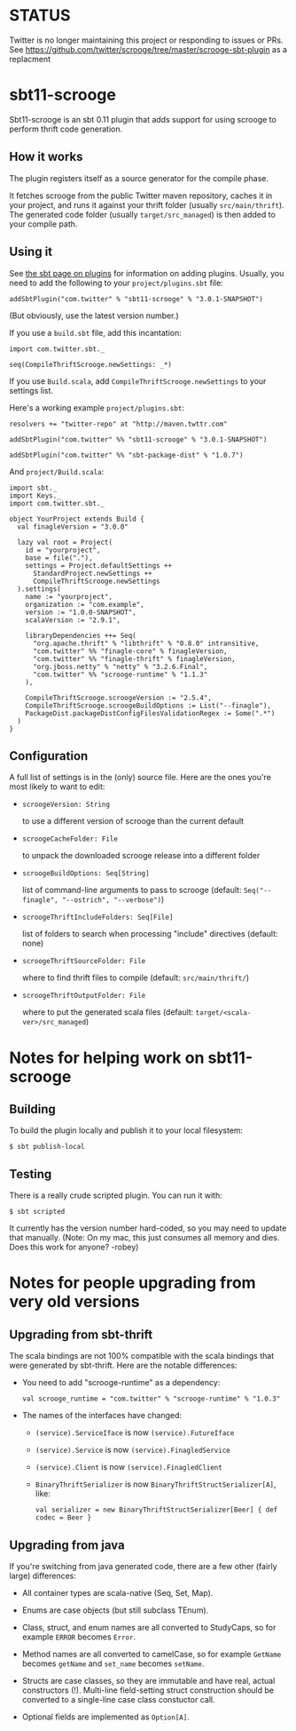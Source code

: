 # STATUS
Twitter is no longer maintaining this project or responding to issues or PRs.
See https://github.com/twitter/scrooge/tree/master/scrooge-sbt-plugin as a replacment

# sbt11-scrooge

Sbt11-scrooge is an sbt 0.11 plugin that adds support for using scrooge to
perform thrift code generation.

## How it works

The plugin registers itself as a source generator for the compile phase.

It fetches scrooge from the public Twitter maven repository, caches it in your
project, and runs it against your thrift folder (usually `src/main/thrift`).
The generated code folder (usually `target/src_managed`) is then added to your
compile path.

## Using it

See [the sbt page on plugins](https://github.com/harrah/xsbt/wiki/Plugins) for
information on adding plugins. Usually, you need to add the following to your
`project/plugins.sbt` file:

    addSbtPlugin("com.twitter" % "sbt11-scrooge" % "3.0.1-SNAPSHOT")

(But obviously, use the latest version number.)

If you use a `build.sbt` file, add this incantation:

    import com.twitter.sbt._

    seq(CompileThriftScrooge.newSettings: _*)

If you use `Build.scala`, add `CompileThriftScrooge.newSettings` to your
settings list.

Here's a working example `project/plugins.sbt`:

    resolvers += "twitter-repo" at "http://maven.twttr.com"
    
    addSbtPlugin("com.twitter" %% "sbt11-scrooge" % "3.0.1-SNAPSHOT")
    
    addSbtPlugin("com.twitter" %% "sbt-package-dist" % "1.0.7")

And `project/Build.scala`:

    import sbt._
    import Keys._
    import com.twitter.sbt._
    
    object YourProject extends Build {
      val finagleVersion = "3.0.0"
    
      lazy val root = Project(
        id = "yourproject",
        base = file("."),
        settings = Project.defaultSettings ++
          StandardProject.newSettings ++
          CompileThriftScrooge.newSettings
      ).settings(
        name := "yourproject",
        organization := "com.example",
        version := "1.0.0-SNAPSHOT",
        scalaVersion := "2.9.1",
        
        libraryDependencies ++= Seq(
          "org.apache.thrift" % "libthrift" % "0.8.0" intransitive,
          "com.twitter" %% "finagle-core" % finagleVersion,
          "com.twitter" %% "finagle-thrift" % finagleVersion,
          "org.jboss.netty" % "netty" % "3.2.6.Final",
          "com.twitter" %% "scrooge-runtime" % "1.1.3"
        ),
        
        CompileThriftScrooge.scroogeVersion := "2.5.4",
        CompileThriftScrooge.scroogeBuildOptions := List("--finagle"),
        PackageDist.packageDistConfigFilesValidationRegex := Some(".*")
      )
    }
  

## Configuration

A full list of settings is in the (only) source file. Here are the ones you're
most likely to want to edit:

- `scroogeVersion: String`

  to use a different version of scrooge than the current default

- `scroogeCacheFolder: File`

  to unpack the downloaded scrooge release into a different folder

- `scroogeBuildOptions: Seq[String]`

  list of command-line arguments to pass to scrooge (default:
  `Seq("--finagle", "--ostrich", "--verbose")`)

- `scroogeThriftIncludeFolders: Seq[File]`

  list of folders to search when processing "include" directives (default: none)

- `scroogeThriftSourceFolder: File`

  where to find thrift files to compile (default: `src/main/thrift/`)

- `scroogeThriftOutputFolder: File`

  where to put the generated scala files (default: `target/<scala-ver>/src_managed`)


# Notes for helping work on sbt11-scrooge

## Building

To build the plugin locally and publish it to your local filesystem:

    $ sbt publish-local

## Testing

There is a really crude scripted plugin. You can run it with:

    $ sbt scripted

It currently has the version number hard-coded, so you may need to update that
manually. (Note: On my mac, this just consumes all memory and dies. Does this
work for anyone? -robey)


# Notes for people upgrading from very old versions

## Upgrading from sbt-thrift

The scala bindings are not 100% compatible with the scala bindings that were
generated by sbt-thrift. Here are the notable differences:

- You need to add "scrooge-runtime" as a dependency:

    `val scrooge_runtime = "com.twitter" % "scrooge-runtime" % "1.0.3"`

- The names of the interfaces have changed:

  - `(service).ServiceIface` is now `(service).FutureIface`

  - `(service).Service` is now `(service).FinagledService`

  - `(service).Client` is now `(service).FinagledClient`

  - `BinaryThriftSerializer` is now `BinaryThriftStructSerializer[A]`, like:

      `val serializer = new BinaryThriftStructSerializer[Beer] { def codec = Beer }`

## Upgrading from java

If you're switching from java generated code, there are a few other (fairly
large) differences:

- All container types are scala-native (Seq, Set, Map).

- Enums are case objects (but still subclass TEnum).

- Class, struct, and enum names are all converted to StudyCaps, so for
  example `ERROR` becomes `Error`.

- Method names are all converted to camelCase, so for example `GetName`
  becomes `getName` and `set_name` becomes `setName`.

- Structs are case classes, so they are immutable and have real, actual
  constructors (!). Multi-line field-setting struct construction should be
  converted to a single-line case class constuctor call.

- Optional fields are implemented as `Option[A]`.
